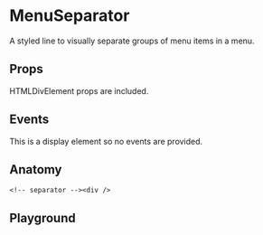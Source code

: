 <script>
    import Playground from './MenuSeparatorPlayground.svelte';
</script>

# MenuSeparator

A styled line to visually separate groups of menu items in a menu.

## Props

HTMLDivElement props are included.

## Events

This is a display element so no events are provided.

## Anatomy

```svelte
<!-- separator --><div />
```

## Playground

<Playground />
